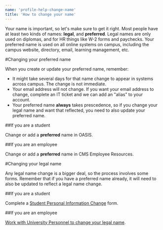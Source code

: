 ```yaml
---
name: 'profile-help-change-name'
title: 'How to change your name'
---
```


Your name is important, so let's make sure to get it right. Most people have at least two kinds of names: **legal**, and **preferred**. Legal names are only used on diplomas, and for HR things like W-2 forms and paychecks. Your preferred name is used on all online systems on campus, including the campus website, directory, email, learning management, etc.

#Changing your preferred name

When you create or update your preferred name, remember:

- It might take several days for that name change to appear in systems across campus. The change is not immediate.
- Your email address will not change. If you want your email address to change, complete an IT ticket and we can add an "alias" to your account.
- Your preferred name **always** takes prescedence, so if you change your legal name and want that reflected, you need to also update your preferred name.

##If you are a student

Change or add a **preferred** name in OASIS.

##If you are an employee

Change or add a **preferred** name in CMS Employee Resources.

#Changing your legal name

Any legal name change is a bigger deal, so the process involves some forms. Remember that if you have a preferred name already, it will need to also be updated to reflect a legal name change.

##If you are a student

Complete a [Student Personal Information Change](https://csumb.edu/planning/forms) form.

##If you are an employee

[Work with University Personnel to change your legal name](https://csumb.edu/up/change-name).
